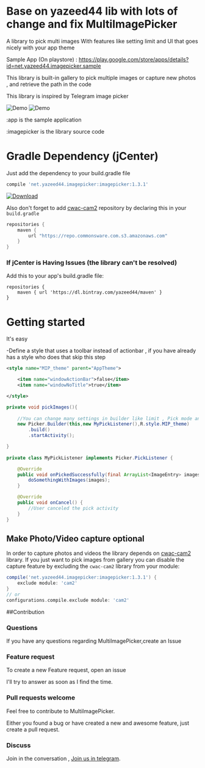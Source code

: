Base on yazeed44 lib with lots of change and fix
MultiImagePicker
================

A library to pick multi images With features like setting limit and UI that goes nicely with your app theme

Sample App (On playstore) : https://play.google.com/store/apps/details?id=net.yazeed44.imagepicker.sample

This library is built-in gallery to pick multiple images or capture new photos , and retrieve the path in the code


This library is inspired by Telegram image picker


![Demo](screenshots/albums.png)  ![Demo](screenshots/photos.png)



:app  is the sample application 


:imagepicker  is the library source code

Gradle Dependency (jCenter)
==========================
Just add the dependency to your build.gradle file
```gradle 
compile 'net.yazeed44.imagepicker:imagepicker:1.3.1'
```

[ ![Download](https://api.bintray.com/packages/yazeed44/maven/multi-image-picker/images/download.svg) ](https://bintray.com/yazeed44/maven/multi-image-picker/_latestVersion)

Also don't forget to add [cwac-cam2](https://github.com/commonsguy/cwac-cam2) repository by declaring this in your ```build.gradle```

```gradle
repositories {
    maven {
        url "https://repo.commonsware.com.s3.amazonaws.com"
    }
}

```


### If jCenter is Having Issues (the library can't be resolved)

Add this to your app's build.gradle file:

```Gradle
repositories {
    maven { url 'https://dl.bintray.com/yazeed44/maven' }
}
```


Getting started
==========

It's easy

-Define a style that uses a toolbar instead of actionbar , if you have already has a style who does that skip this step
```xml
<style name="MIP_theme" parent="AppTheme">

    <item name="windowActionBar">false</item>
    <item name="windowNoTitle">true</item>

</style>
```

```java
private void pickImages(){
       
    //You can change many settings in builder like limit , Pick mode and colors
    new Picker.Builder(this,new MyPickListener(),R.style.MIP_theme)
        .build()
        .startActivity();

}
    
private class MyPickListener implements Picker.PickListener {

    @Override
    public void onPickedSuccessfully(final ArrayList<ImageEntry> images) {
        doSomethingWithImages(images);
    }

    @Override
    public void onCancel() {
        //User canceled the pick activity
    }
}
```

## Make Photo/Video capture optional

In order to capture photos and videos the library depends on [cwac-cam2](https://github.com/commonsguy/cwac-cam2) library.
If you just want to pick images from gallery you can disable the capture feature by excluding the `cwac-cam2` library from your module:

```gradle
compile('net.yazeed44.imagepicker:imagepicker:1.3.1') {
    exclude module: 'cam2'
}
// or
configurations.compile.exclude module: 'cam2'
```

##Contribution

### Questions

If you have any questions regarding MultiImagePicker,create an Issue

### Feature request

To create a new Feature request, open an issue 

I'll try to answer as soon as I find the time.

### Pull requests welcome

Feel free to contribute to MultiImagePicker.

Either you found a bug or have created a new and awesome feature, just create a pull request.


### Discuss
Join in the conversation , [Join us in telegram](https://telegram.me/joinchat/013dbd2b01ae8b2dcdb1147ac067c9ae).


